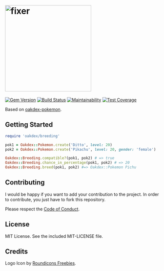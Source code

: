 # <img src="https://v20.imgup.net/oakdex_logfbad.png" alt="fixer" width=282>

[![Gem Version](https://badge.fury.io/rb/oakdex-breeding.svg)](https://badge.fury.io/rb/oakdex-breeding) [![Build Status](https://travis-ci.org/jalyna/oakdex-breeding.svg?branch=master)](https://travis-ci.org/jalyna/oakdex-breeding) [![Maintainability](https://api.codeclimate.com/v1/badges/c3b27152c3b239b50c08/maintainability)](https://codeclimate.com/github/jalyna/oakdex-breeding/maintainability) [![Test Coverage](https://api.codeclimate.com/v1/badges/c3b27152c3b239b50c08/test_coverage)](https://codeclimate.com/github/jalyna/oakdex-breeding/test_coverage)

Based on [oakdex-pokemon](https://github.com/jalyna/oakdex-pokemon).

## Getting Started


```ruby
require 'oakdex/breeding'

pok1 = Oakdex::Pokemon.create('Ditto', level: 20)
pok2 = Oakdex::Pokemon.create('Pikachu', level: 20, gender: 'female')

Oakdex::Breeding.compatible?(pok1, pok2) # => true
Oakdex::Breeding.chance_in_percentage(pok1, pok2) # => 20
Oakdex::Breeding.breed(pok1, pok2) #=> Oakdex::Pokemon Pichu
```


## Contributing

I would be happy if you want to add your contribution to the project. In order to contribute, you just have to fork this repository.

Please respect the [Code of Conduct](//github.com/jalyna/oakdex-pokemon/blob/master/CODE_OF_CONDUCT.md).

## License

MIT License. See the included MIT-LICENSE file.

## Credits

Logo Icon by [Roundicons Freebies](http://www.flaticon.com/authors/roundicons-freebies).

